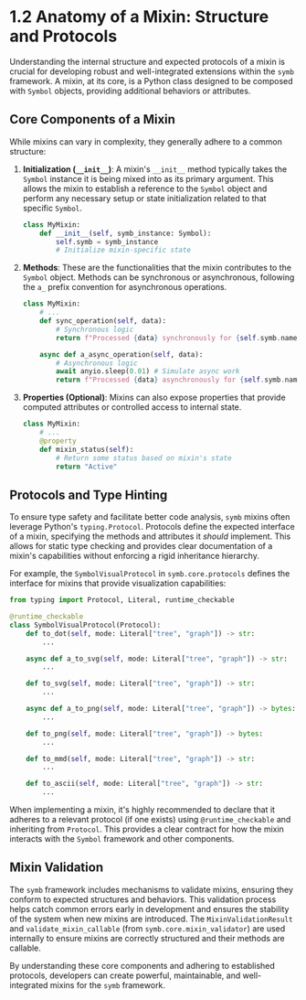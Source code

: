# 1.2 Anatomy of a Mixin: Structure and Protocols

Understanding the internal structure and expected protocols of a mixin is crucial for developing robust and well-integrated extensions within the `symb` framework. A mixin, at its core, is a Python class designed to be composed with `Symbol` objects, providing additional behaviors or attributes.

## Core Components of a Mixin

While mixins can vary in complexity, they generally adhere to a common structure:

1.  **Initialization (`__init__`)**: A mixin's `__init__` method typically takes the `Symbol` instance it is being mixed into as its primary argument. This allows the mixin to establish a reference to the `Symbol` object and perform any necessary setup or state initialization related to that specific `Symbol`.

    ```python
    class MyMixin:
        def __init__(self, symb_instance: Symbol):
            self.symb = symb_instance
            # Initialize mixin-specific state
    ```

2.  **Methods**: These are the functionalities that the mixin contributes to the `Symbol` object. Methods can be synchronous or asynchronous, following the `a_` prefix convention for asynchronous operations.

    ```python
    class MyMixin:
        # ...
        def sync_operation(self, data):
            # Synchronous logic
            return f"Processed {data} synchronously for {self.symb.name}"

        async def a_async_operation(self, data):
            # Asynchronous logic
            await anyio.sleep(0.01) # Simulate async work
            return f"Processed {data} asynchronously for {self.symb.name}"
    ```

3.  **Properties (Optional)**: Mixins can also expose properties that provide computed attributes or controlled access to internal state.

    ```python
    class MyMixin:
        # ...
        @property
        def mixin_status(self):
            # Return some status based on mixin's state
            return "Active"
    ```

## Protocols and Type Hinting

To ensure type safety and facilitate better code analysis, `symb` mixins often leverage Python's `typing.Protocol`. Protocols define the expected interface of a mixin, specifying the methods and attributes it *should* implement. This allows for static type checking and provides clear documentation of a mixin's capabilities without enforcing a rigid inheritance hierarchy.

For example, the `SymbolVisualProtocol` in `symb.core.protocols` defines the interface for mixins that provide visualization capabilities:

```python
from typing import Protocol, Literal, runtime_checkable

@runtime_checkable
class SymbolVisualProtocol(Protocol):
    def to_dot(self, mode: Literal["tree", "graph"]) -> str:
        ...

    async def a_to_svg(self, mode: Literal["tree", "graph"]) -> str:
        ...

    def to_svg(self, mode: Literal["tree", "graph"]) -> str:
        ...

    async def a_to_png(self, mode: Literal["tree", "graph"]) -> bytes:
        ...

    def to_png(self, mode: Literal["tree", "graph"]) -> bytes:
        ...

    def to_mmd(self, mode: Literal["tree", "graph"]) -> str:
        ...

    def to_ascii(self, mode: Literal["tree", "graph"]) -> str:
        ...
```

When implementing a mixin, it's highly recommended to declare that it adheres to a relevant protocol (if one exists) using `@runtime_checkable` and inheriting from `Protocol`. This provides a clear contract for how the mixin interacts with the `Symbol` framework and other components.

## Mixin Validation

The `symb` framework includes mechanisms to validate mixins, ensuring they conform to expected structures and behaviors. This validation process helps catch common errors early in development and ensures the stability of the system when new mixins are introduced. The `MixinValidationResult` and `validate_mixin_callable` (from `symb.core.mixin_validator`) are used internally to ensure mixins are correctly structured and their methods are callable.

By understanding these core components and adhering to established protocols, developers can create powerful, maintainable, and well-integrated mixins for the `symb` framework.
